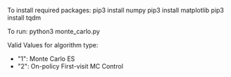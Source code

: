 To install required packages:
pip3 install numpy
pip3 install matplotlib
pip3 install tqdm

To run:
python3 monte_carlo.py <algorithm type>

Valid Values for algorithm type:
- "1": Monte Carlo ES
- "2": On-policy First-visit MC Control
